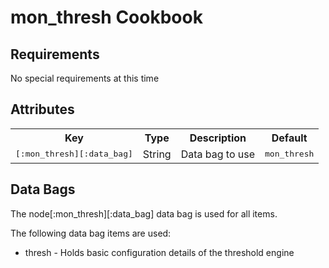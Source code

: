 mon_thresh Cookbook
===================

Requirements
------------
No special requirements at this time

Attributes
----------
<table>
  <tr>
    <th>Key</th>
    <th>Type</th>
    <th>Description</th>
    <th>Default</th>
  </tr>
  <tr>
    <td><tt>[:mon_thresh][:data_bag]</tt></td>
    <td>String</td>
    <td>Data bag to use</td>
    <td><tt>mon_thresh</tt></td>
  </tr>
</table>

Data Bags
---------
The node[:mon_thresh][:data_bag] data bag is used for all items.

The following data bag items are used:
  - thresh - Holds basic configuration details of the threshold engine

